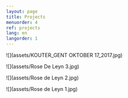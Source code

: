 ```yaml
---
layout: page
title: Projects
menuorder: 4
ref: projects
lang: en
langorder: 1
---
```


![](assets/KOUTER_GENT OKTOBER 17_2017.jpg)

![](assets/Rose De Leyn 3.jpg)

![](assets/Rose de Leyn 2.jpg)

![](assets/Rose de Leyn 1.jpg)


